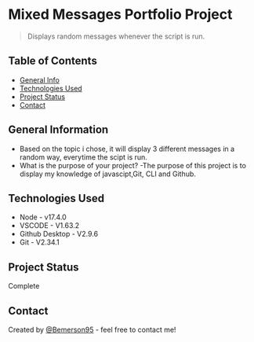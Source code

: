 # Mixed Messages Portfolio Project
> Displays random messages whenever the script is run.

## Table of Contents
* [General Info](#general-information)
* [Technologies Used](#technologies-used)
* [Project Status](#project-status)
* [Contact](#contact)



## General Information
- Based on the topic i chose, it will display 3 different messages in a random way, everytime the scipt is run.
- What is the purpose of your project?
          -The purpose of this project is to display my knowledge of javascipt,Git, CLI and Github.

## Technologies Used
- Node - v17.4.0
- VSCODE - V1.63.2
- Github Desktop - V2.9.6
- Git - V2.34.1

## Project Status
Complete

## Contact
Created by [@Bemerson95](https://github.com/Bemerson95) - feel free to contact me!
